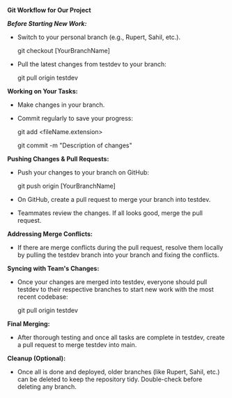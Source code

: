 ****Git Workflow for Our Project****

***Before Starting New Work:***

- Switch to your personal branch (e.g., Rupert, Sahil, etc.).

  git checkout [YourBranchName]

- Pull the latest changes from testdev to your branch:

  git pull origin testdev

**Working on Your Tasks:**

- Make changes in your branch.
- Commit regularly to save your progress:

  git add <fileName.extension>

  git commit -m "Description of changes"

**Pushing Changes & Pull Requests:**

- Push your changes to your branch on GitHub:

  git push origin [YourBranchName]

- On GitHub, create a pull request to merge your branch into testdev.
- Teammates review the changes. If all looks good, merge the pull request.

**Addressing Merge Conflicts:**

- If there are merge conflicts during the pull request, resolve them locally by pulling the testdev
  branch into your branch and fixing the conflicts.

**Syncing with Team's Changes:**

- Once your changes are merged into testdev, everyone should pull testdev to their respective
  branches to start new work with the most recent codebase:

  git pull origin testdev

**Final Merging:**

- After thorough testing and once all tasks are complete in testdev, create a pull request to merge
  testdev into main.

**Cleanup (Optional):**

- Once all is done and deployed, older branches (like Rupert, Sahil, etc.) can be deleted to keep
  the repository tidy. Double-check before deleting any branch.